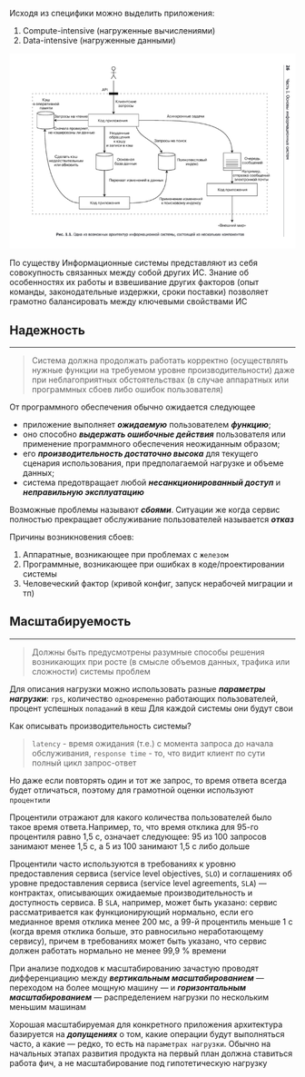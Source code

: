 Исходя из специфики можно выделить приложения:
1) Compute-intensive (нагруженные вычислениями)
2) Data-intensive (нагруженные данными)

![1](../../../resources/1.png)

По существу Информационные системы представляют из себя совокупность связанных между собой других ИС.
Знание об особенностях их работы и взвешивание других факторов (опыт команды, законодательные издержки, сроки поставки) позволяет грамотно 
балансировать между ключевыми свойствами ИС

## Надежность 

---
> Система должна продолжать работать корректно (осуществлять
нужные функции на требуемом уровне производительности) даже при неблагоприятных обстоятельствах (в случае аппаратных или программных сбоев либо
ошибок пользователя)

От программного обеспечения обычно ожидается следующее

- приложение выполняет **_ожидаемую_** пользователем **_функцию_**;
- оно способно **_выдержать ошибочные действия_** пользователя или применение
программного обеспечения неожиданным образом;
- его **_производительность достаточно высока_** для текущего сценария использования, при предполагаемой нагрузке и объеме данных;
- система предотвращает любой **_несанкционированный доступ_** и ***неправильную
эксплуатацию***

Возможные проблемы называют **_сбоями_**. Ситуации же когда сервис полностью прекращает обслуживание пользователей называется **_отказ_**

Причины возникновения сбоев:

1) Аппаратные, возникающее при проблемах с `железом`
2) Программные, возникающее при ошибках в коде/проектировании системы
3) Человеческий фактор (кривой конфиг, запуск нерабочей миграции и тп)

## Масштабируемость

---
>  Должны быть предусмотрены разумные способы решения
возникающих при росте (в смысле объемов данных, трафика или сложности)
системы проблем
 
Для описания нагрузки можно использовать разные **_параметры нагрузки_**:
`rps`, количество `одновременно` работающих пользователей, процент успешных `попаданий` в кеш
Для каждой системы они будут свои

Как описывать производительность системы? 
> `latency` - время ожидания (т.е.) с момента запроса до начала обслуживания,
> `response time` - то, что видит клиент по сути полный цикл запрос-ответ

Но даже если повторять один и тот же запрос, то время ответа всегда будет отличаться, поэтому для грамотной оценки используют `процентили`

Процентили отражают для какого количества пользователей было такое время ответа.Например, то, что время отклика для 95-го процентиля
равно 1,5 с, означает следующее: 95 из 100 запросов занимают менее 1,5 с, а 5 из 100
занимают 1,5 с либо дольше

Процентили часто используются в требованиях к уровню предоставления сервиса (service level objectives, `SLO`) и соглашениях об уровне предоставления
сервиса (service level agreements, `SLA`) — контрактах, описывающих ожидаемые
производительность и доступность сервиса. В `SLA`, например, может быть указано:
сервис рассматривается как функционирующий нормально, если его медианное
время отклика менее 200 мс, а 99-й процентиль меньше 1 с (когда время отклика
больше, это равносильно неработающему сервису), причем в требованиях может
быть указано, что сервис должен работать нормально не менее 99,9 % времени

При анализе подходов к масштабированию зачастую проводят дифференциацию между **_вертикальным масштабированием_** —
переходом на более мощную машину — и **_горизонтальным масштабированием_** — распределением нагрузки по нескольким меньшим машинам

Хорошая масштабируемая для конкретного приложения архитектура базируется
на **_допущениях_** о том, какие операции будут выполняться часто, а какие — редко,
то есть на `параметрах нагрузки`. Обычно на начальных этапах развития продукта на первый план должна ставиться работа фич, а не масштабирование под гипотетическую нагрузку